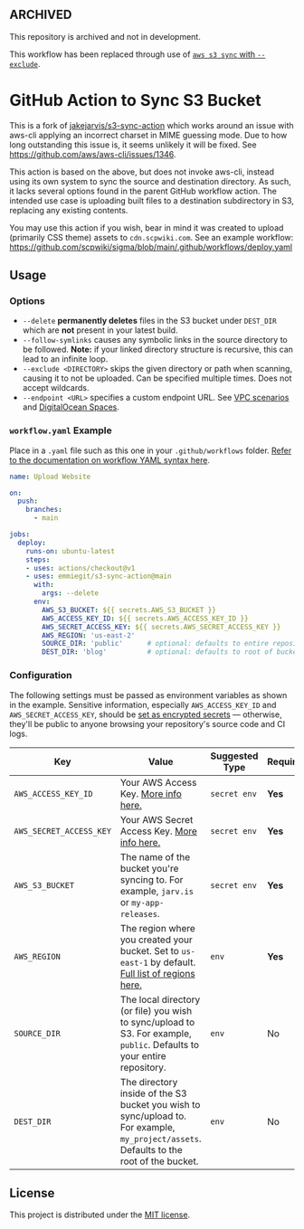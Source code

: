 ## ARCHIVED

This repository is archived and not in development.

This workflow has been replaced through use of [`aws s3 sync` with `--exclude`](https://github.com/scpwiki/sigma/blob/d3cf1bf1b0debc20d9dd3e839cf8a1797fb20220/.github/workflows/deploy.yaml#L47-L48).

# GitHub Action to Sync S3 Bucket

This is a fork of [jakejarvis/s3-sync-action](https://github.com/jakejarvis/s3-sync-action) which works around an issue with aws-cli applying an incorrect charset in MIME guessing mode. Due to how long outstanding this issue is, it seems unlikely it will be fixed. See https://github.com/aws/aws-cli/issues/1346.

This action is based on the above, but does not invoke aws-cli, instead using its own system to sync the source and destination directory. As such, it lacks several options found in the parent GitHub workflow action. The intended use case is uploading built files to a destination subdirectory in S3, replacing any existing contents.

You may use this action if you wish, bear in mind it was created to upload (primarily CSS theme) assets to `cdn.scpwiki.com`. See an example workflow: https://github.com/scpwiki/sigma/blob/main/.github/workflows/deploy.yaml


## Usage

### Options

* `--delete` **permanently deletes** files in the S3 bucket under `DEST_DIR` which are **not** present in your latest build.
* `--follow-symlinks` causes any symbolic links in the source directory to be followed. **Note:** if your linked directory structure is recursive, this can lead to an infinite loop.
* `--exclude <DIRECTORY>` skips the given directory or path when scanning, causing it to not be uploaded. Can be specified multiple times. Does not accept wildcards.
* `--endpoint <URL>` specifies a custom endpoint URL. See [VPC scenarios](https://aws.amazon.com/blogs/aws/new-vpc-endpoint-for-amazon-s3/) and [DigitalOcean Spaces](https://www.digitalocean.com/community/tools/adapting-an-existing-aws-s3-application-to-digitalocean-spaces).

### `workflow.yaml` Example

Place in a `.yaml` file such as this one in your `.github/workflows` folder. [Refer to the documentation on workflow YAML syntax here](https://help.github.com/en/articles/workflow-syntax-for-github-actions).

```yaml
name: Upload Website

on:
  push:
    branches:
      - main

jobs:
  deploy:
    runs-on: ubuntu-latest
    steps:
    - uses: actions/checkout@v1
    - uses: emmiegit/s3-sync-action@main
      with:
        args: --delete
      env:
        AWS_S3_BUCKET: ${{ secrets.AWS_S3_BUCKET }}
        AWS_ACCESS_KEY_ID: ${{ secrets.AWS_ACCESS_KEY_ID }}
        AWS_SECRET_ACCESS_KEY: ${{ secrets.AWS_SECRET_ACCESS_KEY }}
        AWS_REGION: 'us-east-2'
        SOURCE_DIR: 'public'      # optional: defaults to entire repository
        DEST_DIR: 'blog'          # optional: defaults to root of bucket
```


### Configuration

The following settings must be passed as environment variables as shown in the example. Sensitive information, especially `AWS_ACCESS_KEY_ID` and `AWS_SECRET_ACCESS_KEY`, should be [set as encrypted secrets](https://help.github.com/en/articles/virtual-environments-for-github-actions#creating-and-using-secrets-encrypted-variables) — otherwise, they'll be public to anyone browsing your repository's source code and CI logs.

| Key | Value | Suggested Type | Required | Default |
| ------------- | ------------- | ------------- | ------------- | ------------- |
| `AWS_ACCESS_KEY_ID` | Your AWS Access Key. [More info here.](https://docs.aws.amazon.com/general/latest/gr/managing-aws-access-keys.html) | `secret env` | **Yes** | N/A |
| `AWS_SECRET_ACCESS_KEY` | Your AWS Secret Access Key. [More info here.](https://docs.aws.amazon.com/general/latest/gr/managing-aws-access-keys.html) | `secret env` | **Yes** | N/A |
| `AWS_S3_BUCKET` | The name of the bucket you're syncing to. For example, `jarv.is` or `my-app-releases`. | `secret env` | **Yes** | N/A |
| `AWS_REGION` | The region where you created your bucket. Set to `us-east-1` by default. [Full list of regions here.](https://docs.aws.amazon.com/AWSEC2/latest/UserGuide/using-regions-availability-zones.html#concepts-available-regions) | `env` | **Yes** | N/A |
| `SOURCE_DIR` | The local directory (or file) you wish to sync/upload to S3. For example, `public`. Defaults to your entire repository. | `env` | No | `./` (root of cloned repository) |
| `DEST_DIR` | The directory inside of the S3 bucket you wish to sync/upload to. For example, `my_project/assets`. Defaults to the root of the bucket. | `env` | No | `/` (root of bucket) |


## License

This project is distributed under the [MIT license](LICENSE.md).
